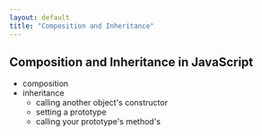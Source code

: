 ```yaml
---
layout: default
title: "Composition and Inheritance"
---
```


## Composition and Inheritance in JavaScript


* composition
* inheritance
	* calling another object's constructor
	* setting a prototype
	* calling your prototype's method's

<pre><code data-trim contenteditable>

</code></pre>
